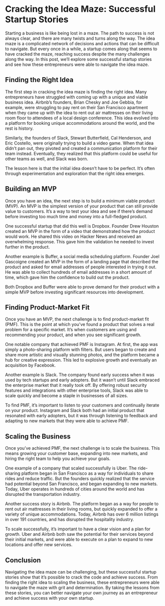 # Cracking the Idea Maze: Successful Startup Stories

Starting a business is like being lost in a maze. The path to success is not always clear, and there are many twists and turns along the way. The idea maze is a complicated network of decisions and actions that can be difficult to navigate. But every once in a while, a startup comes along that seems to have cracked the maze, reaching success despite the many challenges along the way. In this post, we’ll explore some successful startup stories and see how these entrepreneurs were able to navigate the idea maze.

## Finding the Right Idea

The first step in cracking the idea maze is finding the right idea. Many entrepreneurs have struggled with coming up with a unique and viable business idea. Airbnb’s founders, Brian Chesky and Joe Gebbia, for example, were struggling to pay rent on their San Francisco apartment when they came up with the idea to rent out air mattresses on their living room floor to attendees of a local design conference. This idea evolved into a platform for booking unique accommodations around the world, and the rest is history.

Similarly, the founders of Slack, Stewart Butterfield, Cal Henderson, and Eric Costello, were originally trying to build a video game. When that idea didn’t pan out, they pivoted and created a communication platform for their team instead. Eventually, they realized that this platform could be useful for other teams as well, and Slack was born.

The lesson here is that the initial idea doesn’t have to be perfect. It’s often through experimentation and exploration that the right idea emerges.

## Building an MVP

Once you have an idea, the next step is to build a minimum viable product (MVP). An MVP is the simplest version of your product that can still provide value to customers. It’s a way to test your idea and see if there’s demand before investing too much time and money into a full-fledged product.

One successful startup that did this well is Dropbox. Founder Drew Houston created an MVP in the form of a video that demonstrated how the product would work. He shared this video on Hacker News and received an overwhelming response. This gave him the validation he needed to invest further in the product.

Another example is Buffer, a social media scheduling platform. Founder Joel Gascoigne created an MVP in the form of a landing page that described the product and asked for email addresses of people interested in trying it out. He was able to collect hundreds of email addresses in a short amount of time, which gave him the confidence to build out the product.

Both Dropbox and Buffer were able to prove demand for their product with a simple MVP before investing significant resources into development.

## Finding Product-Market Fit

Once you have an MVP, the next challenge is to find product-market fit (PMF). This is the point at which you’ve found a product that solves a real problem for a specific market. It’s when customers are using and recommending your product, and when you see significant growth.

One notable company that achieved PMF is Instagram. At first, the app was simply a photo-sharing platform with filters. But users began to create and share more artistic and visually stunning photos, and the platform became a hub for creative expression. This led to explosive growth and eventually an acquisition by Facebook.

Another example is Slack. The company found early success when it was used by tech startups and early adopters. But it wasn’t until Slack embraced the enterprise market that it really took off. By offering robust security features and integrations with other enterprise tools, Slack was able to scale quickly and become a staple in businesses of all sizes.

To find PMF, it’s important to listen to your customers and continually iterate on your product. Instagram and Slack both had an initial product that resonated with early adopters, but it was through listening to feedback and adapting to new markets that they were able to achieve PMF.

## Scaling the Business

Once you’ve achieved PMF, the next challenge is to scale the business. This means growing your customer base, expanding into new markets, and hiring the right team to help you achieve your goals.

One example of a company that scaled successfully is Uber. The ride-sharing platform began in San Francisco as a way for individuals to share rides and reduce traffic. But the founders quickly realized that the service had potential beyond San Francisco, and began expanding to new markets. Today, Uber operates in hundreds of cities around the world and has disrupted the transportation industry.

Another success story is Airbnb. The platform began as a way for people to rent out air mattresses in their living rooms, but quickly expanded to offer a variety of unique accommodations. Today, Airbnb has over 6 million listings in over 191 countries, and has disrupted the hospitality industry.

To scale successfully, it’s important to have a clear vision and a plan for growth. Uber and Airbnb both saw the potential for their services beyond their initial markets, and were able to execute on a plan to expand to new locations and offer new services.

## Conclusion

Navigating the idea maze can be challenging, but these successful startup stories show that it’s possible to crack the code and achieve success. From finding the right idea to scaling the business, these entrepreneurs were able to navigate the maze with grit and determination. By taking the lessons from these stories, you can better navigate your own journey as an entrepreneur and achieve success with your own startup.
